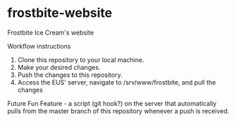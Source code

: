 # frostbite-website
Frostbite Ice Cream's website

Workflow instructions
1) Clone this repository to your local machine.
2) Make your desired changes.
3) Push the changes to this repository.
4) Access the EUS' server, navigate to /srv/www/frostbite, and pull the changes

Future Fun Feature - a script (git hook?) on the server that automatically pulls from the master branch of this repository whenever a push is received.
